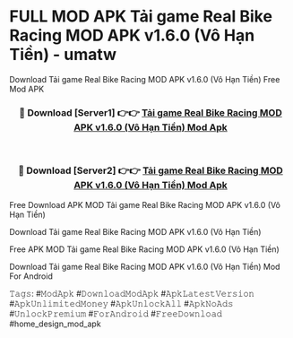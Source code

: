 # FULL MOD APK Tải game Real Bike Racing MOD APK v1.6.0 (Vô Hạn Tiền) - umatw
Download Tải game Real Bike Racing MOD APK v1.6.0 (Vô Hạn Tiền) Free Mod APK

<div align="center">
<h3>🔴 Download [Server1] 👉👉 <a href="https://apk-comot.site?title=Tải_game_Real_Bike_Racing_MOD_APK_v1.6.0_(Vô_Hạn_Tiền)">Tải game Real Bike Racing MOD APK v1.6.0 (Vô Hạn Tiền) Mod Apk</a></h3><br>

<h3>🔴 Download [Server2] 👉👉 <a href="https://apk-comot.site?title=Tải_game_Real_Bike_Racing_MOD_APK_v1.6.0_(Vô_Hạn_Tiền)">Tải game Real Bike Racing MOD APK v1.6.0 (Vô Hạn Tiền) Mod Apk</a></h3>
</div>


Free Download APK MOD Tải game Real Bike Racing MOD APK v1.6.0 (Vô Hạn Tiền)

Download Tải game Real Bike Racing MOD APK v1.6.0 (Vô Hạn Tiền) 

Free APK MOD Tải game Real Bike Racing MOD APK v1.6.0 (Vô Hạn Tiền) 

Download Tải game Real Bike Racing MOD APK v1.6.0 (Vô Hạn Tiền) Mod For Android

𝚃𝚊𝚐𝚜: #𝙼𝚘𝚍𝙰𝚙𝚔 #𝙳𝚘𝚠𝚗𝚕𝚘𝚊𝚍𝙼𝚘𝚍𝙰𝚙𝚔 #𝙰𝚙𝚔𝙻𝚊𝚝𝚎𝚜𝚝𝚅𝚎𝚛𝚜𝚒𝚘𝚗 #𝙰𝚙𝚔𝚄𝚗𝚕𝚒𝚖𝚒𝚝𝚎𝚍𝙼𝚘𝚗𝚎𝚢 #𝙰𝚙𝚔𝚄𝚗𝚕𝚘𝚌𝚔𝙰𝚕𝚕 #𝙰𝚙𝚔𝙽𝚘𝙰𝚍𝚜 #𝚄𝚗𝚕𝚘𝚌𝚔𝙿𝚛𝚎𝚖𝚒𝚞𝚖 #𝙵𝚘𝚛𝙰𝚗𝚍𝚛𝚘𝚒𝚍 #𝙵𝚛𝚎𝚎𝙳𝚘𝚠𝚗𝚕𝚘𝚊𝚍 #home_design_mod_apk
